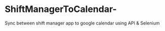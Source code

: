 # ShiftManagerToCalendar-
Sync between shift manager app to google calendar using API &amp; Selenium 
